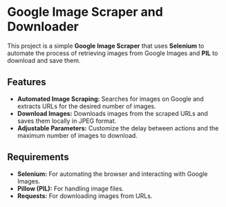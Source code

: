 # Google Image Scraper and Downloader

This project is a simple **Google Image Scraper** that uses **Selenium** to automate the process of retrieving images from Google Images and **PIL** to download and save them.

## Features
- **Automated Image Scraping:** Searches for images on Google and extracts URLs for the desired number of images.
- **Download Images:** Downloads images from the scraped URLs and saves them locally in JPEG format.
- **Adjustable Parameters:** Customize the delay between actions and the maximum number of images to download.

## Requirements
- **Selenium:** For automating the browser and interacting with Google Images.
- **Pillow (PIL):** For handling image files.
- **Requests:** For downloading images from URLs.

